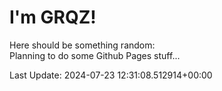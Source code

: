 # I'm GRQZ!
Here should be something random:  
Planning to do some Github Pages stuff...


Last Update: 2024-07-23 12:31:08.512914+00:00

